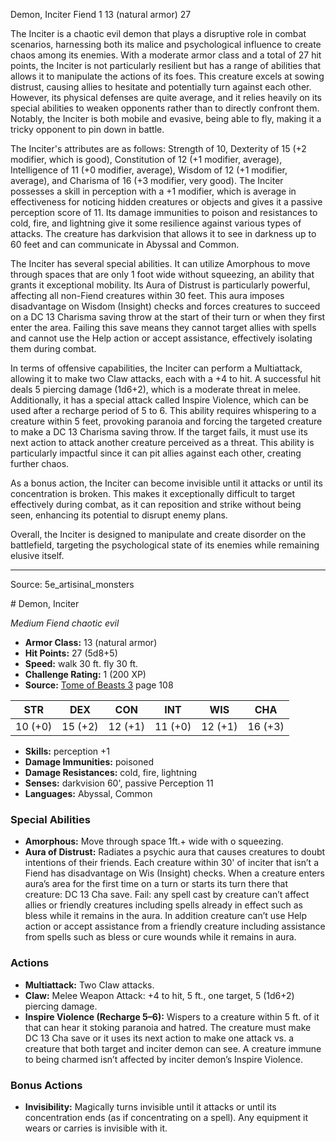 <MonsterName/>Demon, Inciter</MonsterName>
<CreatureType/>Fiend</CreatureType>
<CR/>1</CR>
<AC/>13 (natural armor)</AC>
<HP/>27</HP>
<summary>The Inciter is a chaotic evil demon that plays a disruptive role in combat scenarios, harnessing both its malice and psychological influence to create chaos among its enemies. With a moderate armor class and a total of 27 hit points, the Inciter is not particularly resilient but has a range of abilities that allows it to manipulate the actions of its foes. This creature excels at sowing distrust, causing allies to hesitate and potentially turn against each other. However, its physical defenses are quite average, and it relies heavily on its special abilities to weaken opponents rather than to directly confront them. Notably, the Inciter is both mobile and evasive, being able to fly, making it a tricky opponent to pin down in battle.</summary>

<detail>

The Inciter's attributes are as follows: Strength of 10, Dexterity of 15 (+2 modifier, which is good), Constitution of 12 (+1 modifier, average), Intelligence of 11 (+0 modifier, average), Wisdom of 12 (+1 modifier, average), and Charisma of 16 (+3 modifier, very good). The Inciter possesses a skill in perception with a +1 modifier, which is average in effectiveness for noticing hidden creatures or objects and gives it a passive perception score of 11. Its damage immunities to poison and resistances to cold, fire, and lightning give it some resilience against various types of attacks. The creature has darkvision that allows it to see in darkness up to 60 feet and can communicate in Abyssal and Common.

The Inciter has several special abilities. It can utilize Amorphous to move through spaces that are only 1 foot wide without squeezing, an ability that grants it exceptional mobility. Its Aura of Distrust is particularly powerful, affecting all non-Fiend creatures within 30 feet. This aura imposes disadvantage on Wisdom (Insight) checks and forces creatures to succeed on a DC 13 Charisma saving throw at the start of their turn or when they first enter the area. Failing this save means they cannot target allies with spells and cannot use the Help action or accept assistance, effectively isolating them during combat.

In terms of offensive capabilities, the Inciter can perform a Multiattack, allowing it to make two Claw attacks, each with a +4 to hit. A successful hit deals 5 piercing damage (1d6+2), which is a moderate threat in melee. Additionally, it has a special attack called Inspire Violence, which can be used after a recharge period of 5 to 6. This ability requires whispering to a creature within 5 feet, provoking paranoia and forcing the targeted creature to make a DC 13 Charisma saving throw. If the target fails, it must use its next action to attack another creature perceived as a threat. This ability is particularly impactful since it can pit allies against each other, creating further chaos.

As a bonus action, the Inciter can become invisible until it attacks or until its concentration is broken. This makes it exceptionally difficult to target effectively during combat, as it can reposition and strike without being seen, enhancing its potential to disrupt enemy plans. 

Overall, the Inciter is designed to manipulate and create disorder on the battlefield, targeting the psychological state of its enemies while remaining elusive itself.</detail>



---

Source: 5e_artisinal_monsters

<statblock>
# Demon, Inciter

*Medium* *Fiend* *chaotic evil*

- **Armor Class:** 13 (natural armor)
- **Hit Points:** 27 (5d8+5)
- **Speed:** walk 30 ft. fly 30 ft.
- **Challenge Rating:** 1 (200 XP)
- **Source:** [Tome of Beasts 3](https://koboldpress.com/kpstore/product/tome-of-beasts-3-for-5th-edition/) page 108

| STR | DEX | CON | INT | WIS | CHA |
| --- | --- | --- | --- | --- | --- |
| 10 (+0) | 15 (+2) | 12 (+1) | 11 (+0) | 12 (+1) | 16 (+3) |

- **Skills:** perception +1
- **Damage Immunities:** poisoned
- **Damage Resistances:** cold, fire, lightning
- **Senses:** darkvision 60', passive Perception 11
- **Languages:** Abyssal, Common

### Special Abilities

- **Amorphous:** Move through space 1ft.+ wide with o squeezing.
- **Aura of Distrust:** Radiates a psychic aura that causes creatures to doubt intentions of their friends. Each creature within 30' of inciter that isn’t a Fiend has disadvantage on Wis (Insight) checks. When a creature enters aura’s area for the first time on a turn or starts its turn there that creature: DC 13 Cha save. Fail: any spell cast by creature can’t affect allies or friendly creatures including spells already in effect such as bless while it remains in the aura. In addition creature can’t use Help action or accept assistance from a friendly creature including assistance from spells such as bless or cure wounds while it remains in aura.

### Actions

- **Multiattack:** Two Claw attacks.
- **Claw:** Melee Weapon Attack: +4 to hit, 5 ft., one target, 5 (1d6+2) piercing damage.
- **Inspire Violence (Recharge 5–6):** Wispers to a creature within 5 ft. of it that can hear it stoking paranoia and hatred. The creature must make DC 13 Cha save or it uses its next action to make one attack vs. a creature that both target and inciter demon can see. A creature immune to being charmed isn’t affected by inciter demon’s Inspire Violence.

### Bonus Actions

- **Invisibility:** Magically turns invisible until it attacks or until its concentration ends (as if concentrating on a spell). Any equipment it wears or carries is invisible with it.


</statblock>



